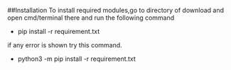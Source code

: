 ##Installation 
To install required modules,go to directory of download and open cmd/terminal there and run the following command

- pip install -r requirement.txt

if any error is shown try this command.
- python3 -m pip install -r requirement.txt 